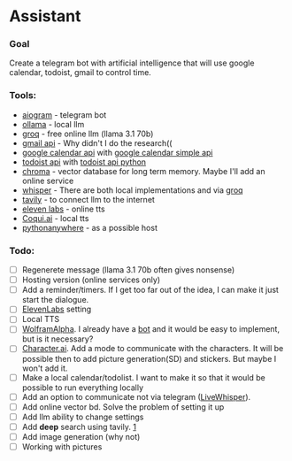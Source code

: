 # Assistant

### Goal
Create a telegram bot with artificial intelligence that will use google calendar, todoist, gmail to control time. 

### Tools:
- [aiogram](https://aiogram.dev/) - telegram bot
- [ollama](https://ollama.com/) - local llm
- [groq](https://console.groq.com/) - free online llm (llama 3.1 70b)
- [gmail api](https://developers.google.com/gmail/api/reference/rest) - Why didn't I do the research((
- [google calendar api](https://developers.google.com/calendar/api/guides/overview) with [google calendar simple api](https://github.com/kuzmoyev/google-calendar-simple-api)
- [todoist api](https://developer.todoist.com/) with [todoist api python](https://github.com/Doist/todoist-api-python)
- [chroma](https://github.com/chroma-core/chroma) - vector database for long term memory. Maybe I'll add an online service
- [whisper](https://github.com/openai/whisper) -  There are both local implementations and via [groq](https://console.groq.com/docs/speech-text)
- [tavily](https://tavily.com/) - to connect llm to the internet
- [eleven labs](https://elevenlabs.io/) - online tts
- [Coqui.ai](https://github.com/coqui-ai/TTS) - local tts
- [pythonanywhere](https://www.pythonanywhere.com/) - as a possible host

### Todo:

- [ ] Regenerete message (llama 3.1 70b often gives nonsense)
- [ ] Hosting version (online services only)
- [ ] Add a reminder/timers. If I get too far out of the idea, I can make it just start the dialogue.
- [ ] [ElevenLabs](https://elevenlabs.io/api) setting
- [ ] Local TTS
- [ ] [WolframAlpha](https://www.wolframalpha.com/). I already have a [bot](https://github.com/Gvb3a/wolfram_telegram_bot) and it would be easy to implement, but is it necessary?
- [ ] [Character.ai](https://character.ai/). Add a mode to communicate with the characters. It will be possible then to add picture generation(SD) and stickers. But maybe I won't add it.
- [ ] Make a local calendar/todolist. I want to make it so that it would be possible to run everything locally
- [ ] Add an option to communicate not via telegram ([LiveWhisper](https://github.com/Nikorasu/LiveWhisper)).
- [ ] Add online vector bd. Solve the problem of setting it up  
- [ ] Add llm ability to change settings
- [ ] Add **deep** search using tavily. [1](https://docs.tavily.com/docs/python-sdk/tavily-search/examples)
- [ ] Add image generation (why not)
- [ ] Working with pictures
